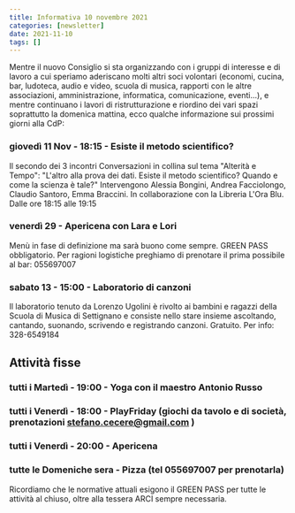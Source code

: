 ```yaml
---
title: Informativa 10 novembre 2021
categories: [newsletter]
date: 2021-11-10
tags: []
---
```


Mentre il nuovo Consiglio si sta organizzando con i gruppi di interesse e di lavoro a cui speriamo aderiscano molti altri soci volontari (economi, cucina, bar, ludoteca, audio e video, scuola di musica, rapporti con le altre associazioni, amministrazione, informatica, comunicazione, eventi...), e mentre continuano i lavori di ristrutturazione e riordino dei vari spazi soprattutto la domenica mattina, ecco qualche informazione sui prossimi giorni alla CdP:

### giovedì 11 Nov - 18:15 - Esiste il metodo scientifico?
Il secondo dei 3 incontri Conversazioni in collina sul tema "Alterità e Tempo":
"L'altro alla prova dei dati. Esiste il metodo scientifico? Quando e come la scienza è tale?"
Intervengono Alessia Bongini, Andrea Facciolongo, Claudio Santoro, Emma Braccini.
In collaborazione con la Libreria L'Ora Blu.
Dalle ore 18:15 alle 19:15

### venerdì 29 - Apericena con Lara e Lori
Menù in fase di definizione ma sarà buono come sempre.
GREEN PASS obbligatorio. Per ragioni logistiche preghiamo di prenotare il prima possibile al bar: 055697007

### sabato 13 - 15:00 - Laboratorio di canzoni
Il laboratorio tenuto da Lorenzo Ugolini è rivolto ai bambini e ragazzi della Scuola di Musica di Settignano e consiste nello stare insieme ascoltando, cantando, suonando, scrivendo e registrando canzoni. Gratuito.
Per info: 328-6549184

## Attività fisse
### tutti i Martedì - 19:00 - Yoga con il maestro Antonio Russo
### tutti i Venerdì - 18:00 - PlayFriday (giochi da tavolo e di società, prenotazioni stefano.cecere@gmail.com )
### tutti i Venerdì - 20:00 - Apericena
### tutte le Domeniche sera - Pizza (tel 055697007 per prenotarla)

Ricordiamo che le normative attuali esigono il GREEN PASS per
tutte le attività al chiuso, oltre alla tessera ARCI sempre necessaria.